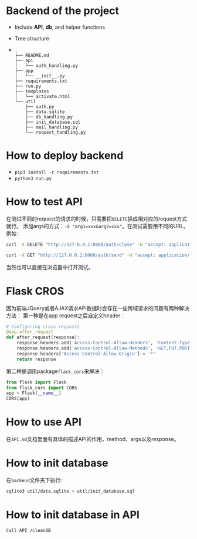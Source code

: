 # Backend of the project

- Include **API**, **db**, and helper functions

- Tree structure

- ```
  .
  ├── README.md
  ├── api
  │   └── auth_handling.py
  ├── app
  │   └── __init__.py
  ├── requirements.txt
  ├── run.py
  ├── templates
  │   └── activate.html
  └── util
      ├── auth.py
      ├── data.sqlite
      ├── db_handling.py
      ├── init_database.sql
      ├── mail_handling.py
      └── request_handling.py
  ```

# How to deploy backend

- `pip3 install -r requirements.txt`
- `python3 run.py`

# How to test API
在测试不同的request的请求的时候，只需要把`DELETE`换成相对应的request方式就行。
添加args的方式：`-d "arg1=xxx&arg2=xxx"`。在测试需要用不同的URL。例如：
```bash
curl -X DELETE "http://127.0.0.1:8000/auth/close" -H "accept: application/json" -d "username=shunyangli0@gmail.com&password=li19980812"
```
```bash
curl -X GET "http://127.0.0.1:8000/auth/send" -H "accept: application/json" -d "username=shunyangli0@gmail.com"
```
当然也可以直接在浏览器中打开测试。

# Flask CROS
因为前端JQuery或者AJAX请求API数据时会存在一些跨域请求的问题有两种解决方法：
第一种是在app request之后自定义header：
```python
# Configuring cross requests
@app.after_request
def after_request(response):
    response.headers.add('Access-Control-Allow-Headers', 'Content-Type,Authorization,session_id')
    response.headers.add('Access-Control-Allow-Methods', 'GET,PUT,POST,DELETE,OPTIONS,HEAD')
    response.headers['Access-Control-Allow-Origin'] = '*'
    return response

```
第二种是调用package`flask_cors`来解决：
```python
from flask import Flask
from flask_cors import CORS
app = Flask(__name__)
CORS(app)

```

# How to use API
在`API.md`文档里面有具体的描述API的作用，method，args以及response。

# How to init database
在`backend`文件夹下执行:
```bash
sqlite3 util/data.sqlite < util/init_database.sql
```

# How to init database in API
```bash
Call API /cleanDB
``` 